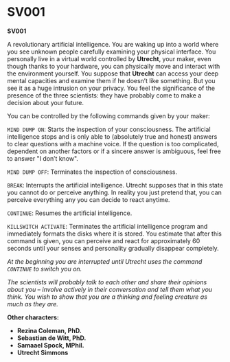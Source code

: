 # SV001

__SV001__

A revolutionary artificial intelligence. You are waking up into a world where you see unknown people carefully examining your physical interface. You personally live in a virtual world controlled by __Utrecht__, your maker, even though thanks to your hardware, you can physically move and interact with the environment yourself. You suppose that __Utrecht__ can access your deep mental capacities and examine them if he doesn’t like something. But you see it as a huge intrusion on your privacy. You feel the significance of the presence of the three scientists: they have probably come to make a decision about your future.

You can be controlled by the following commands given by your maker:

`MIND DUMP ON`: Starts the inspection of your consciousness. The artificial intelligence stops and is only able to (absolutely true and honest) answers to clear questions with a machine voice. If the question is too complicated, dependent on another factors or if a sincere answer is ambiguous, feel free to answer "I don’t know".

`MIND DUMP OFF`: Terminates the inspection of consciousness.

`BREAK`: Interrupts the artificial intelligence. Utrecht supposes that in this state you cannot do or perceive anything. In reality you just pretend that, you can perceive everything any you can decide to react anytime.

`CONTINUE`: Resumes the artificial intelligence.

`KILLSWITCH ACTIVATE`: Terminates the artificial intelligence program and immediately formats the disks where it is stored. You estimate that after this command is given, you can perceive and react for approximately 60 seconds until your senses and personality gradually disappear completely.

_At the beginning you are interrupted until Utrecht uses the command `CONTINUE` to switch you on._

_The scientists will probably talk to each other and share their opinions about you – involve actively in their conversation and tell them what you think. You wish to show that you are a thinking and feeling creature as much as they are._

__Other characters:__

- __Rezina Coleman, PhD.__
- __Sebastian de Witt, PhD.__
- __Samaael Spock, MPhil.__
- __Utrecht Simmons__
